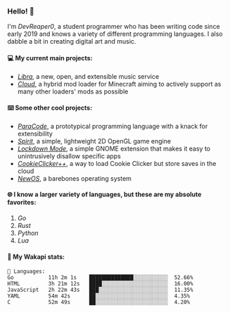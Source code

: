 ### Hello! 👋

I'm _DevReaper0_, a student programmer who has been writing code since early 2019 and knows a variety of different programming languages. I also dabble a bit in creating digital art and music.

#### 💻 My current main projects:

-   _[Libra](https://github.com/LibraMusic)_, a new, open, and extensible music service
-   _[Cloud](https://github.com/CloudLoaderMC/CloudLoader)_, a hybrid mod loader for Minecraft aiming to actively support as many other loaders' mods as possible

#### ⌨️ Some other cool projects:

-   _[ParaCode](https://github.com/ParaCodeLang/ParaCode)_, a prototypical programming language with a knack for extensibility
-   _[Spirit](https://gitlab.com/DevReaper0/SpiritEngine)_, a simple, lightweight 2D OpenGL game engine
-   _[Lockdown Mode](https://github.com/DevReaper0/GNOME-LockdownMode)_, a simple GNOME extension that makes it easy to unintrusively disallow specific apps
-   _[CookieClicker++](https://github.com/DevReaper0/CookieClickerPlusPlus)_, a way to load Cookie Clicker but store saves in the cloud
-   _[NewOS](https://github.com/DevReaper0/NewOS)_, a barebones operating system

#### 🌐 I know a larger variety of languages, but these are my absolute favorites:

1. _Go_
2. _Rust_
3. _Python_
4. _Lua_

#### 📡 My Wakapi stats:

```text
💾 Languages:
Go           11h 2m 1s    ██████████████░░░░░░░░░░░  52.66%
HTML         3h 21m 12s   ████░░░░░░░░░░░░░░░░░░░░░  16.00%
JavaScript   2h 22m 43s   ███░░░░░░░░░░░░░░░░░░░░░░  11.35%
YAML         54m 42s      ██░░░░░░░░░░░░░░░░░░░░░░░  4.35%
C            52m 49s      ██░░░░░░░░░░░░░░░░░░░░░░░  4.20%
```
